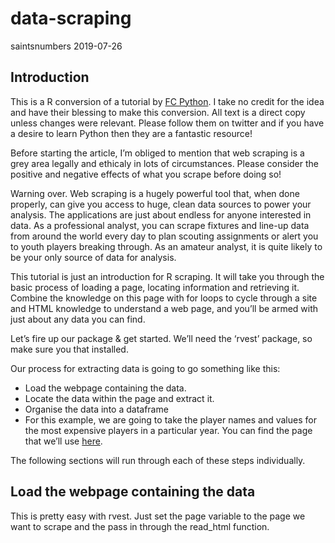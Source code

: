 data-scraping
================
saintsnumbers
2019-07-26

## Introduction

This is a R conversion of a tutorial by [FC
Python](http://twitter.com/FC_Python). I take no credit for the idea and
have their blessing to make this conversion. All text is a direct copy
unless changes were relevant. Please follow them on twitter and if you
have a desire to learn Python then they are a fantastic resource\!

Before starting the article, I’m obliged to mention that web scraping is
a grey area legally and ethicaly in lots of circumstances. Please
consider the positive and negative effects of what you scrape before
doing so\!

Warning over. Web scraping is a hugely powerful tool that, when done
properly, can give you access to huge, clean data sources to power your
analysis. The applications are just about endless for anyone interested
in data. As a professional analyst, you can scrape fixtures and line-up
data from around the world every day to plan scouting assignments or
alert you to youth players breaking through. As an amateur analyst, it
is quite likely to be your only source of data for analysis.

This tutorial is just an introduction for R scraping. It will take you
through the basic process of loading a page, locating information and
retrieving it. Combine the knowledge on this page with for loops to
cycle through a site and HTML knowledge to understand a web page, and
you’ll be armed with just about any data you can find.

Let’s fire up our package & get started. We’ll need the ‘rvest’ package,
so make sure you that installed.

Our process for extracting data is going to go something like this:

  - Load the webpage containing the data.
  - Locate the data within the page and extract it.
  - Organise the data into a dataframe
  - For this example, we are going to take the player names and values
    for the most expensive players in a particular year. You can find
    the page that we’ll use
    [here](https://www.transfermarkt.co.uk/transfers/transferrekorde/statistik/top/plus/0/galerie/0?saison_id=2000).

The following sections will run through each of these steps
individually.

## Load the webpage containing the data

This is pretty easy with rvest. Just set the page variable to the page
we want to scrape and the pass in through the read\_html function.
